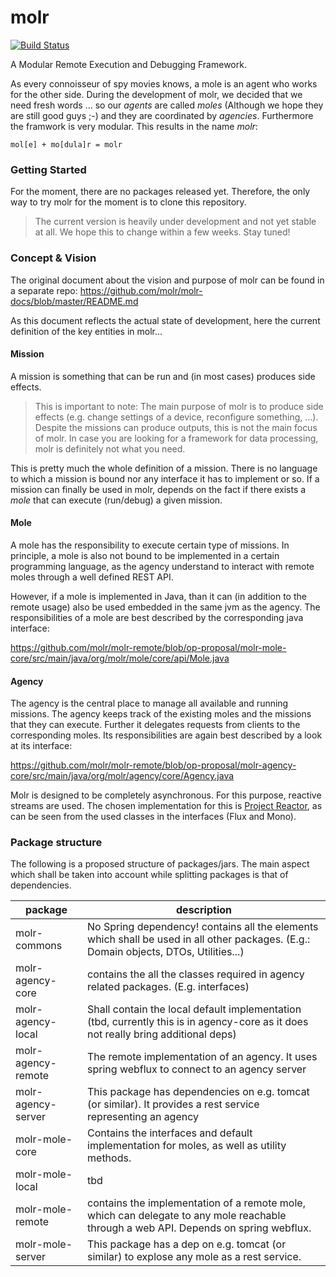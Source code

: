 # molr

[![Build Status](https://travis-ci.com/molr/molr.svg?branch=master)](https://travis-ci.com/molr/molr)



A Modular Remote Execution and Debugging Framework.

As every connoisseur of spy movies knows, a mole is an agent who works for the other side. 
During the development of molr, we decided that we need fresh words ... so our _agents_ are called _moles_ 
(Although we hope they are still good guys ;-) and they are coordinated by _agencies_.
Furthermore the framwork is very modular. This results in the name _molr_:
```
mol[e] + mo[dula]r = molr
``` 

### Getting Started
For the moment, there are no packages released yet. Therefore, the only way to try molr for the moment is to clone 
this repository.

> The current version is heavily under development and not yet stable at all. We hope this to change within a few weeks. 
> Stay tuned! 

### Concept & Vision
The original document about the vision and purpose of molr can be found in a separate repo:
https://github.com/molr/molr-docs/blob/master/README.md

As this document reflects the actual state of development, here the current definition of the key entities in molr...

#### Mission
A mission is something that can be run and (in most cases) produces side effects. 

>This is important to note: 
>The main purpose of molr is to produce side effects (e.g. change settings of a device, reconfigure something, ...). 
>Despite the missions can produce outputs, this is not the main focus of molr. In case you are looking for a framework 
>for data processing, molr is definitely not what you need.

This is pretty much the whole definition of a mission. There is no language to which a mission is bound nor any 
interface it has to implement or so. If a mission can finally be used in molr, depends on the fact if there exists a 
_mole_ that can execute (run/debug) a given mission.

#### Mole   
A mole has the responsibility to execute certain type of missions. In principle, a mole is also not bound to be 
implemented in a certain programming language, as the agency understand to interact with remote moles through a well 
defined REST API.
 
However, if a mole is implemented in Java, than it can (in addition to the remote usage) also be used embedded in 
the same jvm as the agency. The responsibilities of a mole are best described by the corresponding java interface:

https://github.com/molr/molr-remote/blob/op-proposal/molr-mole-core/src/main/java/org/molr/mole/core/api/Mole.java
 
#### Agency
The agency is the central place to manage all available and running missions. The agency keeps track of the existing
moles and the missions that they can execute. Further it delegates requests from clients to the corresponding moles.
Its responsibilities are again best described by a look at its interface:

https://github.com/molr/molr-remote/blob/op-proposal/molr-agency-core/src/main/java/org/molr/agency/core/Agency.java

Molr is designed to be completely asynchronous. For this purpose, reactive streams are used. The chosen implementation
for this is [Project Reactor](https://projectreactor.io/), as can be seen from the used classes in the interfaces
(Flux and Mono).

### Package structure

The following is a proposed structure of packages/jars. The main aspect which shall be taken into 
account while splitting packages is that of dependencies. 

| package | description|
|---------| -----------|
|molr-commons | No Spring dependency! contains all the elements which shall be used in all other packages. (E.g.: Domain objects, DTOs, Utilities...)|
|molr-agency-core | contains the all the classes required in agency related packages. (E.g. interfaces)|
|molr-agency-local | Shall contain the local default implementation (tbd, currently this is in agency-core as it does not really bring additional deps)|
|molr-agency-remote | The remote implementation of an agency. It uses spring webflux to connect to an agency server|
|molr-agency-server | This package has dependencies on e.g. tomcat (or similar). It provides a rest service representing an agency |
|molr-mole-core | Contains the interfaces and default implementation for moles, as well as utility methods.|
|molr-mole-local | tbd |
|molr-mole-remote | contains the implementation of a remote mole, which can delegate to any mole reachable through a web API. Depends on spring webflux. |
|molr-mole-server |    This package has a dep on e.g. tomcat (or similar) to explose any mole as a rest service. |
